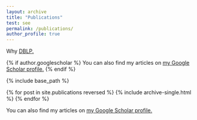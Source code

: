 ```yaml
---
layout: archive
title: "Publications"
test: see 
permalink: /publications/
author_profile: true
---
```


Why <u><a href="https://dblp.uni-trier.de/pers/v/Vatsavai:Ranga_Raju.html">DBLP</a>.</u>

{% if author.googlescholar %}
  You can also find my articles on <u><a href="{{author.googlescholar}}">my Google Scholar profile</a>.</u>
{% endif %}

{% include base_path %}

{% for post in site.publications reversed %}
  {% include archive-single.html %}
{% endfor %}

You can also find my articles on <u><a href="{{author.googlescholar}}">my Google Scholar profile</a>.</u>
